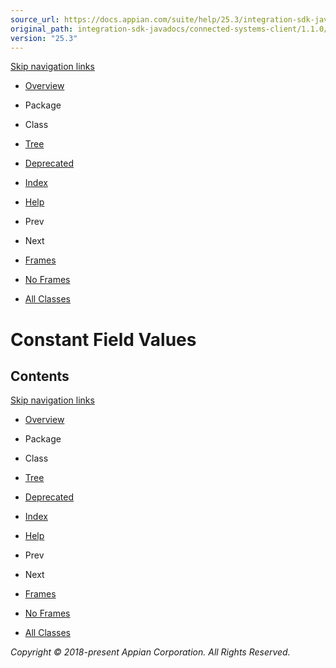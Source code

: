 ```yaml
---
source_url: https://docs.appian.com/suite/help/25.3/integration-sdk-javadocs/connected-systems-client/1.1.0/constant-values.html
original_path: integration-sdk-javadocs/connected-systems-client/1.1.0/constant-values.html
version: "25.3"
---
```


[Skip navigation links](#skip.navbar.top "Skip navigation links")

-   [Overview](overview-summary.html)
-   Package
-   Class
-   [Tree](overview-tree.html)
-   [Deprecated](deprecated-list.html)
-   [Index](index-all.html)
-   [Help](help-doc.html)

-   Prev
-   Next

-   [Frames](index.html?constant-values.html)
-   [No Frames](constant-values.html)

-   [All Classes](allclasses-noframe.html)

# Constant Field Values

## Contents

[Skip navigation links](#skip.navbar.bottom "Skip navigation links")

-   [Overview](overview-summary.html)
-   Package
-   Class
-   [Tree](overview-tree.html)
-   [Deprecated](deprecated-list.html)
-   [Index](index-all.html)
-   [Help](help-doc.html)

-   Prev
-   Next

-   [Frames](index.html?constant-values.html)
-   [No Frames](constant-values.html)

-   [All Classes](allclasses-noframe.html)

_Copyright © 2018-present Appian Corporation. All Rights Reserved._